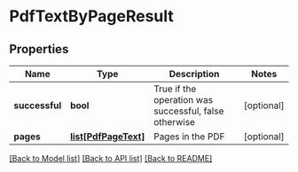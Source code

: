 # PdfTextByPageResult

## Properties
Name | Type | Description | Notes
------------ | ------------- | ------------- | -------------
**successful** | **bool** | True if the operation was successful, false otherwise | [optional] 
**pages** | [**list[PdfPageText]**](PdfPageText.md) | Pages in the PDF | [optional] 

[[Back to Model list]](../README.md#documentation-for-models) [[Back to API list]](../README.md#documentation-for-api-endpoints) [[Back to README]](../README.md)


